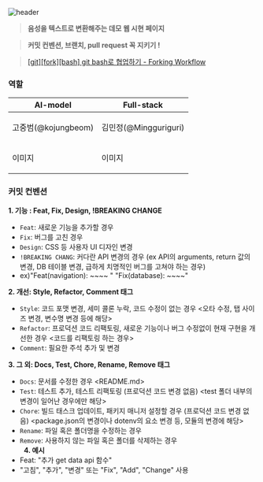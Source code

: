 ![header](https://capsule-render.vercel.app/api?type=waving&color=auto&height=200&section=header&text=Speech_To_Text_Web_Project&fontSize=50&animation=fadeIn&fontAlignY=35)

> **음성을 텍스트로 변환해주는 데모 웹 시현 페이지**

> **커밋 컨벤션, 브랜치, pull request 꼭 지키기 !**

> [[git][fork][bash] git bash로 협업하기 - Forking Workflow](https://co-deok.tistory.com/16)


### 역할
<table>
	<thead>
   <th><strong> AI-model </strong></th>
   <th><strong> Full-stack </strong></th>
	</thead>
	<tbody>
  	<tr>
    	<td><p>고중범(@kojungbeom)</p></td>
    	<td><p>김민정(@Mingguriguri)</p></td>
  	</tr>
  	<tr>
    	<td><p>이미지</p></td>
    	<td><p>이미지</p></td>
  	</tr>
</tbody>
</table>

### 커밋 컨벤션
**1. 기능  : Feat, Fix, Design, !BREAKING CHANGE**  
- `Feat`: 새로운 기능을 추가할 경우  
- `Fix`: 버그를 고친 경우  
- `Design`: CSS 등 사용자 UI 디자인 변경  
- `!BREAKING CHANG`: 커다란 API 변경의 경우 (ex API의 arguments, return 값의 변경, DB 테이블 변경, 급하게 치명적인 버그를 고쳐야 하는 경우)  
- ex)"Feat(navigation): ~~~~  " "Fix(database): ~~~~"  

**2. 개선: Style, Refactor, Comment 태그**  
- `Style`: 코드 포맷 변경, 세미 콜론 누락, 코드 수정이 없는 경우 <오타 수정, 탭 사이즈 변경, 변수명 변경 등에 해당>   
- `Refactor`: 프로덕션 코드 리팩토링, 새로운 기능이나 버그 수정없이 현재 구현을 개선한 경우 <코드를 리팩토링 하는 경우>  
- `Comment`: 필요한 주석 추가 및 변경  
  
**3. 그 외: Docs, Test, Chore, Rename, Remove 태그**
- `Docs`: 문서를 수정한 경우  <README.md>  
- `Test`: 테스트 추가, 테스트 리팩토링 (프로덕션 코드 변경 없음)  <test 폴더 내부의 변경이 일어난 경우에만 해당>  
- `Chore`: 빌드 태스크 업데이트, 패키지 매니저 설정할 경우 (프로덕션 코드 변경 없음)  <package.json의 변경이나 dotenv의 요소 변경 등, 모듈의 변경에 해당>  
- `Rename`: 파일 혹은 폴더명을 수정하는 경우  
- `Remove`: 사용하지 않는 파일 혹은 폴더를 삭제하는 경우  
 
**4. 예시**  
- Feat: "추가 get data api 함수"  
-  "고침", "추가", "변경" 또는 "Fix", "Add", "Change" 사용  
